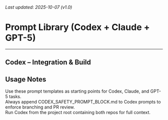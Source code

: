 _Last updated: 2025-10-07 (v1.0)_


# Prompt Library (Codex + Claude + GPT-5)

---

## Codex – Integration & Build


## Usage Notes
Use these prompt templates as starting points for Codex, Claude, and GPT-5 tasks.  
Always append CODEX_SAFETY_PROMPT_BLOCK.md to Codex prompts to enforce branching and PR review.  
Run Codex from the project root containing both repos for full context.
